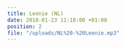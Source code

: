 ```yaml
---
title: Leonie (NL)
date: 2018-01-23 11:18:00 +01:00
position: 2
file: "/uploads/NL%20-%20Leonie.mp3"
---
```



